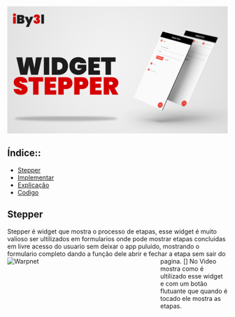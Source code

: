 ![APRESENTAÇÃO](https://github.com/iBy3l/Stepper_Flutter/blob/main/assets/ABERTURA.jpg)
##  Índice::
- [Stepper](#stapper)
- [Implementar](#Implementara)
- [Explicação](#explicacao)
- [Codigo](#codigo)

## Stepper
Stepper é widget que mostra o processo de etapas, esse widget é muito valioso ser ultilizados em formularios onde pode mostrar etapas concluidas em livre acesso do usuario sem deixar o app puluido, mostrando o formulario completo dando a função dele abrir e fechar a etapa sem sair do pagina.
[<img align="left" height="700 px" width="350px" alt="Warpnet" src="https://github.com/iBy3l/Stepper_Flutter/blob/main/assets/stepper.gif"/>]
No Video mostra como é ultilizado esse widget e com um botão flutuante que quando é tocado ele mostra as etapas.
